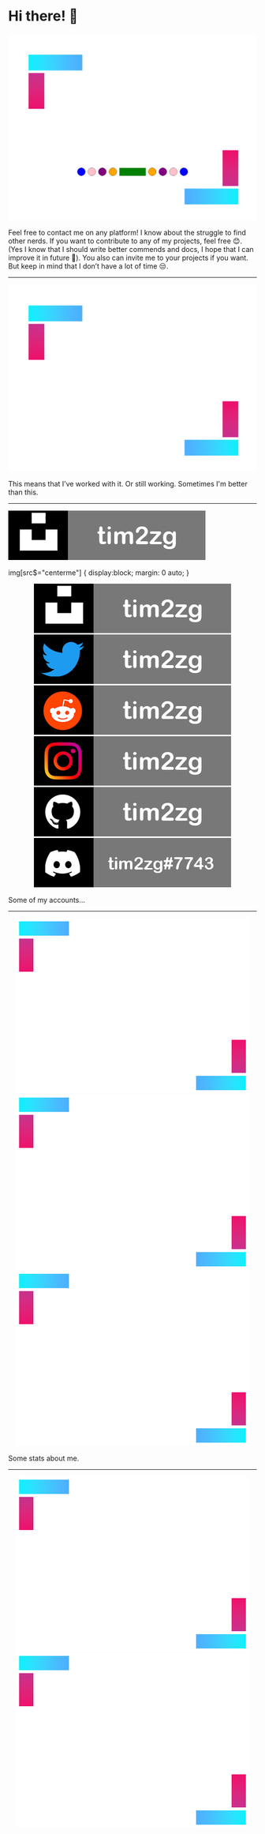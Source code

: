 # Hi there! 👋

<div align="center">
       <img src="https://github.com/tim2zg/tim2zg/raw/main/a_mini.png" href="https://github.com/tim2zg"/>
</div>

Feel free to contact me on any platform! I know about the struggle to find other nerds. If you want to contribute to any of my projects, feel free 😊. (Yes I know that I should write better commends and docs, I hope that I can improve it in future 🤔). You also can invite me to your projects if you want. But keep in mind that I don’t have a lot of time 😒. 

---

<div align="center">
       <img src="https://github.com/tim2zg/tim2zg/raw/main/asdf.png" href="https://github.com/tim2zg"/>
</div>

This means that I’ve worked with it. Or still working. Sometimes I'm better than this. 

---

![Unsplash](https://github.com/tim2zg/tim2zg/raw/main/unsplash_mini.png?style=centerme)

img[src$="centerme"] {
  display:block;
  margin: 0 auto;
}

<div align="center">
       <img src="https://github.com/tim2zg/tim2zg/raw/main/unsplash_mini.png" href="https://unsplash.com/@tim2zg"/>
       <img src="https://github.com/tim2zg/tim2zg/raw/main/twitter_mini.png" href="https://twitter.com/tim2zg"/>
       <img src="https://github.com/tim2zg/tim2zg/raw/main/reedit_mini.png" href="https://www.reddit.com/user/tim2zg"/>
       <img src="https://raw.githubusercontent.com/tim2zg/tim2zg/main/insta_mini.png" href="https://www.instagram.com/tim2zg/"/>
       <img src="https://github.com/tim2zg/tim2zg/raw/main/github_mini.png" href="https://github.com/tim2zg"/>
       <img src="https://github.com/tim2zg/tim2zg/raw/main/discord_mini.png" href="https://discord.com/users/538619414858301443"/>
</div>


Some of my accounts...

---


<div align="center">
       <img src="https://github.com/tim2zg/tim2zg/raw/main/mini_with_text_tow.png" href="https://github.com/tim2zg"/>
       <img src="https://github.com/tim2zg/tim2zg/raw/main/total_with_text.png" href="https://github.com/tim2zg"/>
       <img src="https://github.com/tim2zg/tim2zg/raw/main/mini_with_text_three.png" href="https://github.com/tim2zg"/>
</div>

Some stats about me.

---

<div align="center">
       <img src="https://github.com/tim2zg/tim2zg/raw/main/long_with_text.png" href="https://github.com/tim2zg"/>
       <img src="https://github.com/tim2zg/tim2zg/raw/main/mini_with_text.png" href="https://github.com/tim2zg"/>
</div>
